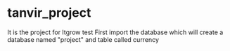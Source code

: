 # tanvir_project
It is the project for Itgrow test
First import the database which will create a database named "project" and table called currency
